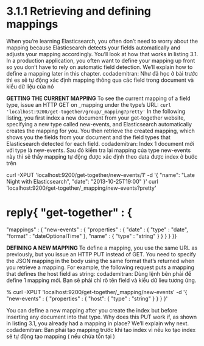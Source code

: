 # 3.1.1 Retrieving and defining mappings
When you’re learning Elasticsearch, you often don’t need to worry about the mapping because Elasticsearch detects your fields automatically and adjusts your mapping accordingly. You’ll look at how that works in listing 3.1. In a production application, you often want to define your mapping up front so you don’t have to rely on automatic field detection. We’ll explain how to define a mapping later in this chapter. codademitran: Như đã học ở bài trước thì es sẽ tự động xác định mapping thông qua các field trong document và kiểu dữ liệu của nó

**GETTING THE CURRENT MAPPING**
To see the current mapping of a field type, issue an HTTP GET on _mapping under the type’s URL: `curl 'localhost:9200/get-together/group/_mapping?pretty'`
In the following listing, you first index a new document from your get-together website, specifying a new type called new-events, and Elasticsearch automatically creates the mapping for you. You then retrieve the created mapping, which shows you the fields from your document and the field types that Elasticsearch detected for each field. codademitran: Index 1 document mới với type là new-events. Sau đó kiểm tra lại mapping của type new-events này thì sẽ thấy mapping tự động được xác định theo data được index ở bước trên

curl -XPUT 'localhost:9200/get-together/new-events/1' -d '{
  "name": "Late Night with Elasticsearch",
  "date": "2013-10-25T19:00"
}'
curl 'localhost:9200/get-together/_mapping/new-events?pretty'
# reply{ "get-together" : {
  "mappings" : {
    "new-events" : {
      "properties" : {
        "date" : {
          "type" : "date",
          "format" : "dateOptionalTime"
        },
        "name" : {
          "type" : "string"
        }
      }
    }
  }
}}

**DEFINING A NEW MAPPING**
To define a mapping, you use the same URL as previously, but you issue an HTTP PUT instead of GET. You need to specify the JSON mapping in the body using the same format that’s returned when you retrieve a mapping. For example, the following request puts a mapping that defines the host field as string: codademitran: Dùng lệnh bên phải để define 1 mapping mới. Bạn sẽ phải chỉ rõ tên field và kiểu dữ lieu tương ứng.

% curl -XPUT 'localhost:9200/get-together/_mapping/new-events' -d '{
  "new-events" : {
    "properties" : {
      "host": {
        "type" : "string"
      }
    }
  }
}'

You can define a new mapping after you create the index but before inserting any document into that type. Why does this PUT work if, as shown in listing 3.1, you already had a mapping in place? We’ll explain why next. codademitran: Bạn phải tạo mapping trước khi tạo index vì nếu ko tạo index sẽ tự động tạo mapping ( nếu chứa tồn tại )